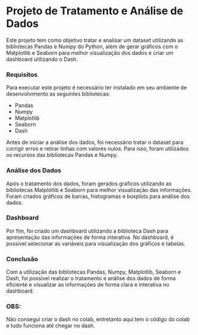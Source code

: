 <h1>Projeto de Tratamento e Análise de Dados</h1>
<p>Este projeto tem como objetivo tratar e analisar um dataset utilizando as bibliotecas Pandas e Numpy do Python, além de gerar gráficos com o Matplotlib e 
Seaborn para melhor visualização dos dados e criar um dashboard utilizando o Dash.</p>

<h3>Requisitos</h3>
<p>Para executar este projeto é necessário ter instalado em seu ambiente de desenvolvimento as seguintes bibliotecas:</p>
<ul>
  <li>Pandas</li>
  <li>Numpy</li>
  <li>Matplotlib</li>
  <li>Seaborn</li>
  <li>Dash</li>
</ul>

<p>Antes de iniciar a análise dos dados, foi necessário tratar o dataset para corrigir erros e retirar linhas com valores nulos. Para isso, foram utilizados os 
recursos das bibliotecas Pandas e Numpy.</p>

<h3>Análise dos Dados</h3>
<p>Após o tratamento dos dados, foram gerados gráficos utilizando as bibliotecas Matplotlib e Seaborn para melhor visualização das informações. Foram criados gráficos de barras, histogramas e boxplots para análise dos dados.</p>

<h3>Dashboard</h3>
<p>Por fim, foi criado um dashboard utilizando a biblioteca Dash para apresentação das informações de forma interativa. No dashboard, é possível selecionar 
as variáveis para visualização dos gráficos e tabelas.</p>

<h3>Conclusão</h3>
<p>Com a utilização das bibliotecas Pandas, Numpy, Matplotlib, Seaborn e Dash, foi possível realizar o tratamento e análise dos dados de forma eficiente e 
visualizar as informações de forma clara e interativa no dashboard.</p>

<h3>OBS:</h3>
<p>Não consegui criar o dash no colab, entretanto aqui tem o código do colab e tudo funciona até chegar no dash.</p>
